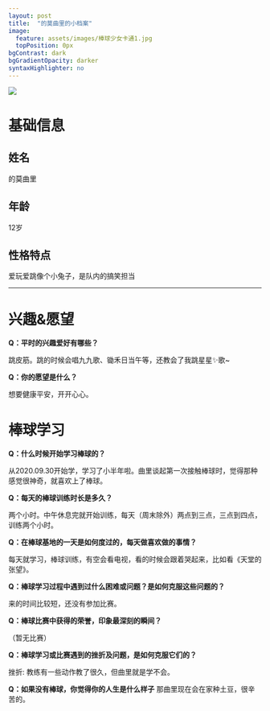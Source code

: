 ```yaml
---
layout: post
title:  "的莫曲里的小档案"
image:
  feature: assets/images/棒球少女卡通1.jpg
  topPosition: 0px
bgContrast: dark
bgGradientOpacity: darker
syntaxHighlighter: no
---
```


![](https://i.loli.net/2021/03/15/7oLSebdPVsT1ma8.png)

# 基础信息

## 姓名
的莫曲里

## 年龄
12岁

## 性格特点
爱玩爱跳像个小兔子，是队内的搞笑担当

----


# 兴趣&愿望

**Q：平时的兴趣爱好有哪些？**

跳皮筋。跳的时候会唱九九歌、锄禾日当午等，还教会了我跳星星✨歌~

**Q：你的愿望是什么？**

想要健康平安，开开心心。

# 棒球学习

**Q：什么时候开始学习棒球的？**

从2020.09.30开始学，学习了小半年啦。曲里谈起第一次接触棒球时，觉得那种感觉很神奇，就喜欢上了棒球。

**Q：每天的棒球训练时长是多久？**

两个小时。中午休息完就开始训练，每天（周末除外）两点到三点，三点到四点，训练两个小时。

**Q：在棒球基地的一天是如何度过的，每天做喜欢做的事情？**

每天就学习，棒球训练，有空会看电视，看的时候会跟着哭起来，比如看《天堂的张望》。

**Q：棒球学习过程中遇到过什么困难或问题？是如何克服这些问题的？**

来的时间比较短，还没有参加比赛。

**Q：棒球比赛中获得的荣誉，印象最深刻的瞬间？**

（暂无比赛）

**Q：棒球学习或比赛遇到的挫折及问题，是如何克服它们的？**

挫折: 教练有一些动作教了很久，但曲里就是学不会。

**Q：如果没有棒球，你觉得你的人生是什么样子**
那曲里现在会在家种土豆，很辛苦的。
